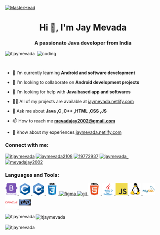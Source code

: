 [![MasterHead](https://www.tricentis.com/wp-content/uploads/2019/01/technology-background-header-1120x389.png)](https://jaymevada.netlify.com)
<h1 align="center">Hi 👋, I'm Jay Mevada</h1>
<h3 align="center">A passionate Java developer from India</h3>
<img align="right" alt="coding" width="400" src="[https://github.com/itjaymevada/itjaymevada/blob/main/about_i-removebg-preview.png](https://github.com/itjaymevada/itjaymevada/blob/main/68747470733a2f2f74342e667463646e2e6e65742f6a70672f30322f37332f34362f39392f3336305f465f3237333436393937325f4553553952713365497053724b337864646c4945794468377672736c626947672e6a7067-removebg-preview.png)">

<p align="left"> <img src="https://komarev.com/ghpvc/?username=itjaymevada&label=Profile%20views&color=0e75b6&style=flat" alt="itjaymevada" /> </p>

<p align="left"> <a href="https://twitter.com/" target="blank"><img src="https://img.shields.io/twitter/follow/?logo=twitter&style=for-the-badge" alt="" /></a> </p>

- 🌱 I’m currently learning **Android and software development**

- 👯 I’m looking to collaborate on **Android development projects**

- 🤝 I’m looking for help with **Java based app and softwares**

- 👨‍💻 All of my projects are available at [jaymevada.netlify.com](jaymevada.netlify.com)

- 💬 Ask me about **Java ,C ,C++ ,HTML ,CSS ,JS**

- 📫 How to reach me **mevadajay2002@gmail.com**

- 📄 Know about my experiences [jaymevada.netlify.com](jaymevada.netlify.com)

<h3 align="left">Connect with me:</h3>
<p align="left">
<a href="https://dev.to/itjaymevada" target="blank"><img align="center" src="https://raw.githubusercontent.com/rahuldkjain/github-profile-readme-generator/master/src/images/icons/Social/devto.svg" alt="itjaymevada" height="30" width="40" /></a>
<a href="https://linkedin.com/in/jaymevada2108" target="blank"><img align="center" src="https://raw.githubusercontent.com/rahuldkjain/github-profile-readme-generator/master/src/images/icons/Social/linked-in-alt.svg" alt="jaymevada2108" height="30" width="40" /></a>
<a href="https://stackoverflow.com/users/19772937" target="blank"><img align="center" src="https://raw.githubusercontent.com/rahuldkjain/github-profile-readme-generator/master/src/images/icons/Social/stack-overflow.svg" alt="19772937" height="30" width="40" /></a>
<a href="https://instagram.com/jaymevada_" target="blank"><img align="center" src="https://raw.githubusercontent.com/rahuldkjain/github-profile-readme-generator/master/src/images/icons/Social/instagram.svg" alt="jaymevada_" height="30" width="40" /></a>
<a href="https://www.hackerrank.com/mevadajay2002" target="blank"><img align="center" src="https://raw.githubusercontent.com/rahuldkjain/github-profile-readme-generator/master/src/images/icons/Social/hackerrank.svg" alt="mevadajay2002" height="30" width="40" /></a>
</p>

<h3 align="left">Languages and Tools:</h3>
<p align="left"> <a href="https://getbootstrap.com" target="_blank" rel="noreferrer"> <img src="https://raw.githubusercontent.com/devicons/devicon/master/icons/bootstrap/bootstrap-plain-wordmark.svg" alt="bootstrap" width="40" height="40"/> </a> <a href="https://www.cprogramming.com/" target="_blank" rel="noreferrer"> <img src="https://raw.githubusercontent.com/devicons/devicon/master/icons/c/c-original.svg" alt="c" width="40" height="40"/> </a> <a href="https://www.w3schools.com/cpp/" target="_blank" rel="noreferrer"> <img src="https://raw.githubusercontent.com/devicons/devicon/master/icons/cplusplus/cplusplus-original.svg" alt="cplusplus" width="40" height="40"/> </a> <a href="https://www.w3schools.com/css/" target="_blank" rel="noreferrer"> <img src="https://raw.githubusercontent.com/devicons/devicon/master/icons/css3/css3-original-wordmark.svg" alt="css3" width="40" height="40"/> </a> <a href="https://www.figma.com/" target="_blank" rel="noreferrer"> <img src="https://www.vectorlogo.zone/logos/figma/figma-icon.svg" alt="figma" width="40" height="40"/> </a> <a href="https://git-scm.com/" target="_blank" rel="noreferrer"> <img src="https://www.vectorlogo.zone/logos/git-scm/git-scm-icon.svg" alt="git" width="40" height="40"/> </a> <a href="https://www.w3.org/html/" target="_blank" rel="noreferrer"> <img src="https://raw.githubusercontent.com/devicons/devicon/master/icons/html5/html5-original-wordmark.svg" alt="html5" width="40" height="40"/> </a> <a href="https://www.java.com" target="_blank" rel="noreferrer"> <img src="https://raw.githubusercontent.com/devicons/devicon/master/icons/java/java-original.svg" alt="java" width="40" height="40"/> </a> <a href="https://developer.mozilla.org/en-US/docs/Web/JavaScript" target="_blank" rel="noreferrer"> <img src="https://raw.githubusercontent.com/devicons/devicon/master/icons/javascript/javascript-original.svg" alt="javascript" width="40" height="40"/> </a> <a href="https://www.linux.org/" target="_blank" rel="noreferrer"> <img src="https://raw.githubusercontent.com/devicons/devicon/master/icons/linux/linux-original.svg" alt="linux" width="40" height="40"/> </a> <a href="https://www.mysql.com/" target="_blank" rel="noreferrer"> <img src="https://raw.githubusercontent.com/devicons/devicon/master/icons/mysql/mysql-original-wordmark.svg" alt="mysql" width="40" height="40"/> </a> <a href="https://www.oracle.com/" target="_blank" rel="noreferrer"> <img src="https://raw.githubusercontent.com/devicons/devicon/master/icons/oracle/oracle-original.svg" alt="oracle" width="40" height="40"/> </a> <a href="https://www.php.net" target="_blank" rel="noreferrer"> <img src="https://raw.githubusercontent.com/devicons/devicon/master/icons/php/php-original.svg" alt="php" width="40" height="40"/> </a> </p>

<p><img align="left" src="https://github-readme-stats.vercel.app/api/top-langs?username=itjaymevada&show_icons=true&locale=en&layout=compact" alt="itjaymevada" /></p>

<p>&nbsp;<img align="center" src="https://github-readme-stats.vercel.app/api?username=itjaymevada&show_icons=true&locale=en" alt="itjaymevada" /></p>

<p><img align="center" src="https://github-readme-streak-stats.herokuapp.com/?user=itjaymevada&" alt="itjaymevada" /></p>
